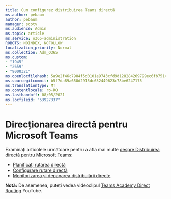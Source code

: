 ```yaml
---
title: Cum configurez distribuirea Teams directă
ms.author: pebaum
author: pebaum
manager: scotv
ms.audience: Admin
ms.topic: article
ms.service: o365-administration
ROBOTS: NOINDEX, NOFOLLOW
localization_priority: Normal
ms.collection: Adm_O365
ms.custom:
- "1945"
- "2659"
- "9000321"
ms.openlocfilehash: 5a9e2f46c7984f5d0101e9743cfd9d128284269799ec6fb7514a9176b857170c
ms.sourcegitcommit: b5f7da89a650d2915dc652449623c78be6247175
ms.translationtype: MT
ms.contentlocale: ro-RO
ms.lasthandoff: 08/05/2021
ms.locfileid: "53927337"
---
```

# <a name="direct-routing-for-microsoft-teams"></a>Direcționarea directă pentru Microsoft Teams

Examinați articolele următoare pentru a afla mai multe [despre Distribuirea directă pentru Microsoft Teams:](https://docs.microsoft.com/MicrosoftTeams/direct-routing-landing-page) 

- [Planificați rutarea directă](https://docs.microsoft.com/MicrosoftTeams/direct-routing-plan)
- [Configurare rutare directă](https://docs.microsoft.com/MicrosoftTeams/direct-routing-configure) 
- [Monitorizarea și depanarea distribuiării directe](https://docs.microsoft.com/MicrosoftTeams/direct-routing-monitor-and-troubleshoot)

**Notă:** De asemenea, puteți vedea videoclipul [Teams Academy Direct Routing](https://www.youtube.com/watch?v=1ASftX_Msb8&index=10&list=PLaSOUojkSiGnKuE30ckcjnDVkMNqDv0Vl) YouTube.